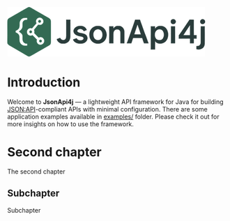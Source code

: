 ![Logo](jsonapi4j-logo-medium.png)

# Introduction

Welcome to **JsonApi4j** — a lightweight API framework for Java for building [JSON:API](https://jsonapi.org/format/)-compliant APIs with minimal configuration.
There are some application examples available in [examples/](https://github.com/MoonWorm/jsonapi4j/tree/main/examples) folder. Please check it out for more insights on how to use the framework.

# Second chapter

The second chapter

## Subchapter

Subchapter